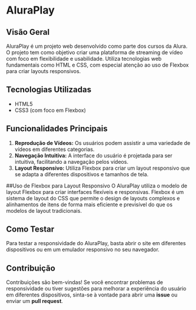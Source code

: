 # AluraPlay 

## Visão Geral
AluraPlay é um projeto web desenvolvido como parte dos cursos da Alura. O projeto tem como objetivo criar uma plataforma de streaming de vídeo com foco em flexibilidade e usabilidade. Utiliza tecnologias web fundamentais como HTML e CSS, com especial atenção ao uso de Flexbox para criar layouts responsivos.

## Tecnologias Utilizadas
- HTML5
- CSS3 (com foco em Flexbox)

## Funcionalidades Principais
1. **Reprodução de Vídeos:** Os usuários podem assistir a uma variedade de vídeos em diferentes categorias.
2. **Navegação Intuitiva:** A interface do usuário é projetada para ser intuitiva, facilitando a navegação pelos vídeos.
3. **Layout Responsivo:** Utiliza Flexbox para criar um layout responsivo que se adapta a diferentes dispositivos e tamanhos de tela.

##Uso de Flexbox para Layout Responsivo
O AluraPlay utiliza o modelo de layout Flexbox para criar interfaces flexíveis e responsivas. Flexbox é um sistema de layout do CSS que permite o design de layouts complexos e alinhamentos de itens de forma mais eficiente e previsível do que os modelos de layout tradicionais.

## Como Testar

Para testar a responsividade do AluraPlay, basta abrir o site em diferentes dispositivos ou em um emulador responsivo no seu navegador.

## Contribuição

Contribuições são bem-vindas! Se você encontrar problemas de responsividade ou tiver sugestões para melhorar a experiência do usuário em diferentes dispositivos, sinta-se à vontade para abrir uma **issue** ou enviar um **pull request**.
